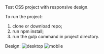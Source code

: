 Test CSS project with responsive design.

To run the project:
  1) clone or download repo;
  2) run npm install;
  3) run the gulp command in project directory.

Design:
  ![desktop](https://github.com/AnnaRokalo/test-responsive-design/blob/master/Desktop-markup.jpg "Descktop markup")
  ![mobile](https://github.com/AnnaRokalo/test-responsive-design/blob/master/Mobile-markup.jpg  "Mobile markup")
